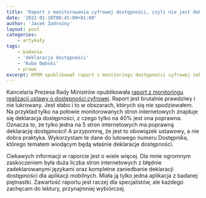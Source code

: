 ```yaml
---
title: 'Raport z monitorowania cyfrowej dostępności, czyli nie jest dobrze'
date: '2022-01-18T08:45:00+01:00'
author: 'Jacek Zadrożny'
layout: post
categories:
    - artykuły
tags:
    - badania
    - 'deklaracja dostępności'
    - 'Kuba Dębski'
    - prawo
excerpt: KPRM opublikował raport z monitoringu dostępności cyfrowej sektora publicznego. Warto przeczytać i przemyśleć.
---
```


Kancelaria Prezesa Rady Ministrów opublikowała [raport z monitoringu realizacji ustawy o dostępności cyfrowej](https://mc.bip.gov.pl/ogloszenia/dostepnosc-cyfrowa-podmiotow-publicznych-wyniki-monitoringu-stron-internetowych-i-aplikacji-mobilnych-za-lata-2020-2021.html). Raport jest brutalnie prawdziwy i nie lukrowany. Jest słabo i to w obszarach, których się nie spodziewałem. Na przykład tylko na połowie monitorowanych stron internetowych znajduje się deklaracja dostępności, z czego tylko na 40% jest ona poprawna. Oznacza to, że tylko jedna na 5 stron internetowych ma poprawną deklarację dostępności! A przypomnę, że jest to obowiązek ustawowy, a nie dobra praktyka. Wykorzystam te dane do lutowego numeru Dostępnika, którego tematem wiodącym będą właśnie deklaracje dostępności.

Ciekawych informacji w raporcie jest o wiele więcej. Dla mnie ogromnym zaskoczeniem była duża liczba stron internetowych z błędnie zadeklarowanymi językami oraz kompletne zaniedbanie deklaracji dostępności dla aplikacji mobilnych. Miała ją tylko jedna aplikacja z badanej piętnastki. Zawartość raportu jest raczej dla specjalistów, ale każdego zachęcam do lektury, przynajmniej wybiórczej.